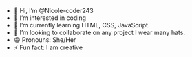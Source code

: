 - 👋 Hi, I’m @Nicole-coder243
- 👀 I’m interested in coding 
- 🌱 I’m currently learning HTML, CSS, JavaScript
- 💞️ I’m looking to collaborate on any project I wear many hats.
- 😄 Pronouns: She/Her
- ⚡ Fun fact: I am creative 

<!---
Nicole-coder243/Nicole-coder243 is a ✨ special ✨ repository because its `README.md` (this file) appears on your GitHub profile.
You can click the Preview link to take a look at your changes.
--->
